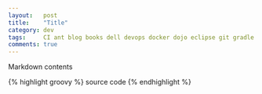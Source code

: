 ```yaml
---
layout:   post
title:    "Title"
category: dev
tags:     CI ant blog books dell devops docker dojo eclipse git gradle groovy hibernate intellij java jboss jenkins maven quality shownotes sonar spring testing
comments: true
---
```

Markdown contents

{% highlight groovy %}
source code
{% endhighlight %}
